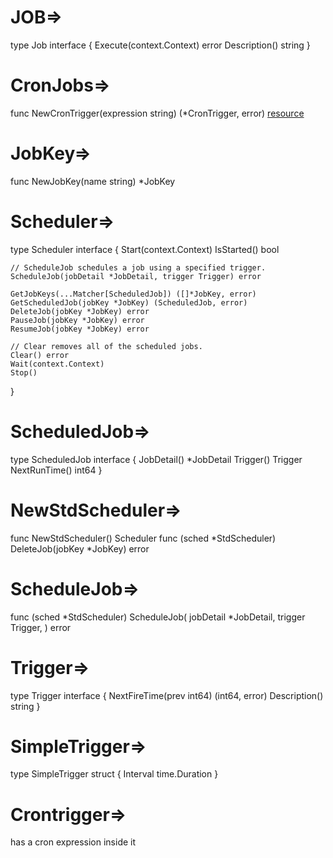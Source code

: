 # JOB=>
type Job interface {
	Execute(context.Context) error
	Description() string
}

# CronJobs=>
func NewCronTrigger(expression string) (*CronTrigger, error)
[resource](https://crontab.cronhub.io/)
<second> <minute> <hour> <day-of-month> <month> <day-of-week> <year>

# JobKey=>
func NewJobKey(name string) *JobKey

# Scheduler=>
type Scheduler interface {
	Start(context.Context)
	IsStarted() bool

	// ScheduleJob schedules a job using a specified trigger.
	ScheduleJob(jobDetail *JobDetail, trigger Trigger) error

	GetJobKeys(...Matcher[ScheduledJob]) ([]*JobKey, error)
	GetScheduledJob(jobKey *JobKey) (ScheduledJob, error)
	DeleteJob(jobKey *JobKey) error
	PauseJob(jobKey *JobKey) error
	ResumeJob(jobKey *JobKey) error

	// Clear removes all of the scheduled jobs.
	Clear() error
	Wait(context.Context)
	Stop()
}

# ScheduledJob=>
type ScheduledJob interface {
	JobDetail() *JobDetail
	Trigger() Trigger
	NextRunTime() int64
}

# NewStdScheduler=>
func NewStdScheduler() Scheduler
func (sched *StdScheduler) DeleteJob(jobKey *JobKey) error

# ScheduleJob=>
func (sched *StdScheduler) ScheduleJob(
	jobDetail *JobDetail,
	trigger Trigger,
) error

# Trigger=>
type Trigger interface {
	NextFireTime(prev int64) (int64, error)
	Description() string
}

# SimpleTrigger=> 
type SimpleTrigger struct {
	Interval time.Duration
}

# Crontrigger=>
has a cron expression inside it